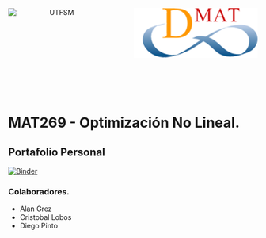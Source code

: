 <header>
<img src="https://upload.wikimedia.org/wikipedia/commons/4/47/Logo_UTFSM.png" width=200 alt="UTFSM" align="left"/>
<img src="./images/dmat.png" alt="DMAT" align="right"/>
</header>
</br></br></br></br></br>

</br>
</br>


# MAT269 - Optimización No Lineal.

## Portafolio Personal
[![Binder](https://mybinder.org/badge_logo.svg)](https://mybinder.org/v2/gh/Alan-Grez/non_lineal_optimization/master?urlpath=lab)

### Colaboradores.
* Alan Grez
* Cristobal Lobos
* Diego Pinto